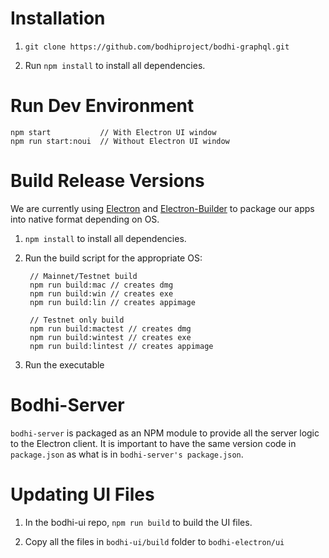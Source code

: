 # Installation
1. `git clone https://github.com/bodhiproject/bodhi-graphql.git`

2. Run `npm install` to install all dependencies.

# Run Dev Environment
  
    npm start           // With Electron UI window
    npm run start:noui  // Without Electron UI window

# Build Release Versions
We are currently using [Electron](https://github.com/electron/electron) and [Electron-Builder](https://github.com/electron-userland/electron-builder) to package our apps into native format depending on OS.

1. `npm install` to install all dependencies.

2. Run the build script for the appropriate OS:

        // Mainnet/Testnet build
        npm run build:mac // creates dmg
        npm run build:win // creates exe
        npm run build:lin // creates appimage

        // Testnet only build
        npm run build:mactest // creates dmg
        npm run build:wintest // creates exe
        npm run build:lintest // creates appimage

3. Run the executable

# Bodhi-Server
`bodhi-server` is packaged as an NPM module to provide all the server logic to the Electron client. It is important to have the same version code in `package.json` as what is in `bodhi-server's package.json`.

# Updating UI Files
1. In the bodhi-ui repo, `npm run build` to build the UI files.

2. Copy all the files in `bodhi-ui/build` folder to `bodhi-electron/ui`
